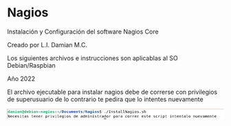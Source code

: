 # Nagios
Instalación y Configuración del software Nagios Core 

Creado por L.I. Damian M.C.

Los siguientes archivos e instrucciones son aplicablas al SO Debian/Raspbian

Año 2022

El archivo ejecutable para instalar nagios debe de correrse con privilegios de superusuario de lo contrario te pedira que lo intentes nuevamente

![Image txt](https://github.com/DAMIAN3ERO123/Nagios/blob/main/Imagenes/NoAdmin.png)
